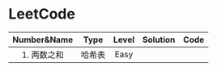# LeetCode
| Number&Name | Type |  Level | Solution | Code |
| :-: | :---: | :---: | :-- | :---: |
| 1. 两数之和 | 哈希表 | Easy |  |  |

